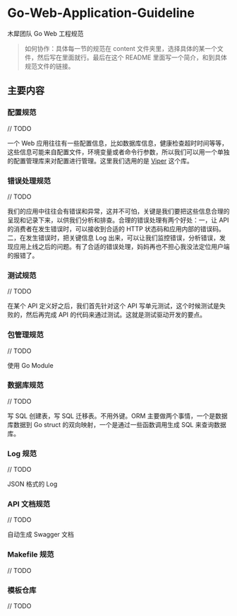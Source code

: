 # Go-Web-Application-Guideline

木犀团队 Go Web 工程规范

> 如何协作：具体每一节的规范在 content 文件夹里，选择具体的某一个文件，然后写在里面就行。最后在这个 README 里面写一个简介，和到具体规范文件的链接。

## 主要内容

### 配置规范

// TODO

一个 Web 应用往往有一些配置信息，比如数据库信息，健康检查超时时间等等，这些信息可能来自配置文件，环境变量或者命令行参数，所以我们可以用一个单独的配置管理库来对配置进行管理。这里我们选用的是 [Viper](https://github.com/spf13/viper) 这个库。

### 错误处理规范

// TODO

我们的应用中往往会有错误和异常，这并不可怕，关键是我们要把这些信息合理的呈现和记录下来，以供我们分析和排查。合理的错误处理有两个好处：一，让 API 的消费者在发生错误时，可以接收到合适的 HTTP 状态码和应用内部的错误码。二，在发生错误时，把关键信息 Log 出来，可以让我们监控错误，分析错误，发现应用上线之后的问题。有了合适的错误处理，妈妈再也不担心我没法定位用户端的报错了。

### 测试规范

// TODO

在某个 API 定义好之后，我们首先针对这个 API 写单元测试，这个时候测试是失败的，然后再完成 API 的代码来通过测试。这就是测试驱动开发的要点。

### 包管理规范

// TODO

使用 Go Module

### 数据库规范

// TODO

写 SQL 创建表，写 SQL 迁移表。不用外键。ORM 主要做两个事情，一个是数据库数据到 Go struct 的双向映射，一个是通过一些函数调用生成 SQL 来查询数据库。

### Log 规范

// TODO

JSON 格式的 Log

### API 文档规范

// TODO

自动生成 Swagger 文档

### Makefile 规范

// TODO

### 模板仓库

// TODO